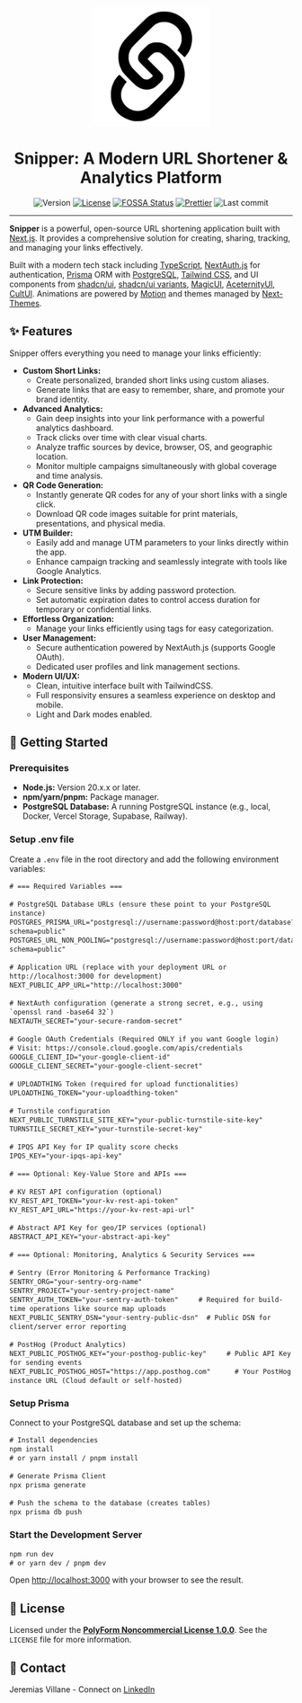 <div align="center">
<img alt="Snipper" src="./public/snipper.svg" width="210" />

# Snipper: A Modern URL Shortener & Analytics Platform

![Version](https://img.shields.io/github/package-json/v/jeremiasvillane/snipper.svg)
[![License](https://badgen.net/github/license/jeremiasvillane/snipper)](https://github.com/jeremiasvillane/snipper/blob/main/LICENSE)
[![FOSSA Status](https://app.fossa.com/api/projects/git%2Bgithub.com%2FJeremiasVillane%2Fsnipper.svg?type=shield&issueType=license)](https://app.fossa.com/projects/git%2Bgithub.com%2FJeremiasVillane%2Fsnipper?ref=badge_shield&issueType=license)
[![Prettier](https://img.shields.io/badge/code_style-prettier-ff69b4.svg)](https://github.com/prettier/prettier)
![Last commit](https://badgen.net/github/last-commit/jeremiasvillane/snipper)

</div>

---

**Snipper** is a powerful, open-source URL shortening application built with [Next.js](https://nextjs.org). It provides a comprehensive solution for creating, sharing, tracking, and managing your links effectively.

Built with a modern tech stack including [TypeScript](https://www.typescriptlang.org), [NextAuth.js](https://next-auth.js.org) for authentication, [Prisma](https://www.prisma.io) ORM with [PostgreSQL](https://www.postgresql.org), [Tailwind CSS](https://tailwindcss.com), and UI components from [shadcn/ui](https://ui.shadcn.com/), [shadcn/ui variants](https://shadcn-ui-variants.vercel.app/), [MagicUI](https://magicui.design/), [AceternityUI](https://ui.aceternity.com/), [CultUI](https://www.cult-ui.com/). Animations are powered by [Motion](https://motion.dev/) and themes managed by [Next-Themes](https://www.npmjs.com/package/next-themes).

## ✨ Features

Snipper offers everything you need to manage your links efficiently:

- **Custom Short Links:**
  - Create personalized, branded short links using custom aliases.
  - Generate links that are easy to remember, share, and promote your brand identity.
- **Advanced Analytics:**
  - Gain deep insights into your link performance with a powerful analytics dashboard.
  - Track clicks over time with clear visual charts.
  - Analyze traffic sources by device, browser, OS, and geographic location.
  - Monitor multiple campaigns simultaneously with global coverage and time analysis.
- **QR Code Generation:**
  - Instantly generate QR codes for any of your short links with a single click.
  - Download QR code images suitable for print materials, presentations, and physical media.
- **UTM Builder:**
  - Easily add and manage UTM parameters to your links directly within the app.
  - Enhance campaign tracking and seamlessly integrate with tools like Google Analytics.
- **Link Protection:**
  - Secure sensitive links by adding password protection.
  - Set automatic expiration dates to control access duration for temporary or confidential links.
- **Effortless Organization:**
  - Manage your links efficiently using tags for easy categorization.
- **User Management:**
  - Secure authentication powered by NextAuth.js (supports Google OAuth).
  - Dedicated user profiles and link management sections.
- **Modern UI/UX:**
  - Clean, intuitive interface built with TailwindCSS.
  - Full responsivity ensures a seamless experience on desktop and mobile.
  - Light and Dark modes enabled.

## 🚀 Getting Started

### Prerequisites

- **Node.js:** Version 20.x.x or later.
- **npm/yarn/pnpm:** Package manager.
- **PostgreSQL Database:** A running PostgreSQL instance (e.g., local, Docker, Vercel Storage, Supabase, Railway).

### Setup .env file

Create a `.env` file in the root directory and add the following environment variables:

```dotenv
# === Required Variables ===

# PostgreSQL Database URLs (ensure these point to your PostgreSQL instance)
POSTGRES_PRISMA_URL="postgresql://username:password@host:port/database?schema=public"
POSTGRES_URL_NON_POOLING="postgresql://username:password@host:port/database?schema=public"

# Application URL (replace with your deployment URL or http://localhost:3000 for development)
NEXT_PUBLIC_APP_URL="http://localhost:3000"

# NextAuth configuration (generate a strong secret, e.g., using `openssl rand -base64 32`)
NEXTAUTH_SECRET="your-secure-random-secret"

# Google OAuth Credentials (Required ONLY if you want Google login)
# Visit: https://console.cloud.google.com/apis/credentials
GOOGLE_CLIENT_ID="your-google-client-id"
GOOGLE_CLIENT_SECRET="your-google-client-secret"

# UPLOADTHING Token (required for upload functionalities)
UPLOADTHING_TOKEN="your-uploadthing-token"

# Turnstile configuration
NEXT_PUBLIC_TURNSTILE_SITE_KEY="your-public-turnstile-site-key"
TURNSTILE_SECRET_KEY="your-turnstile-secret-key"

# IPQS API Key for IP quality score checks
IPQS_KEY="your-ipqs-api-key"

# === Optional: Key-Value Store and APIs ===

# KV REST API configuration (optional)
KV_REST_API_TOKEN="your-kv-rest-api-token"
KV_REST_API_URL="https://your-kv-rest-api-url"

# Abstract API Key for geo/IP services (optional)
ABSTRACT_API_KEY="your-abstract-api-key"

# === Optional: Monitoring, Analytics & Security Services ===

# Sentry (Error Monitoring & Performance Tracking)
SENTRY_ORG="your-sentry-org-name"
SENTRY_PROJECT="your-sentry-project-name"
SENTRY_AUTH_TOKEN="your-sentry-auth-token"     # Required for build-time operations like source map uploads
NEXT_PUBLIC_SENTRY_DSN="your-sentry-public-dsn"  # Public DSN for client/server error reporting

# PostHog (Product Analytics)
NEXT_PUBLIC_POSTHOG_KEY="your-posthog-public-key"     # Public API Key for sending events
NEXT_PUBLIC_POSTHOG_HOST="https://app.posthog.com"      # Your PostHog instance URL (Cloud default or self-hosted)

```

### Setup Prisma

Connect to your PostgreSQL database and set up the schema:

```shell
# Install dependencies
npm install
# or yarn install / pnpm install

# Generate Prisma Client
npx prisma generate

# Push the schema to the database (creates tables)
npx prisma db push
```

### Start the Development Server

```shell
npm run dev
# or yarn dev / pnpm dev
```

Open [http://localhost:3000](http://localhost:3000) with your browser to see the result.

## 📜 License

Licensed under the [**PolyForm Noncommercial License 1.0.0**](https://polyformproject.org/licenses/noncommercial/1.0.0/). See the `LICENSE` file for more information.

[](https://app.fossa.com/projects/git%2Bgithub.com%2FJeremiasVillane%2Fsnipper?ref=badge_large&issueType=license)

## 📧 Contact

Jeremias Villane - Connect on [LinkedIn](https://snppr.vercel.app/2Vt7W2xMe)
